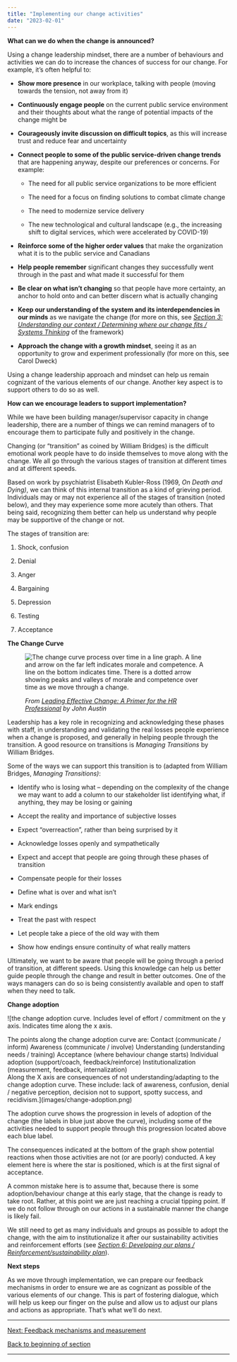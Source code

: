 ```yaml
---
title: "Implementing our change activities"
date: "2023-02-01"
---
```


**What can we do when the change is announced?**

Using a change leadership mindset, there are a number of behaviours and activities we can do to increase the chances of success for our change. For example, it’s often helpful to:

- **Show more presence** in our workplace, talking with people (moving towards the tension, not away from it)

- **Continuously engage people** on the current public service environment and their thoughts about what the range of potential impacts of the change might be

- **Courageously invite discussion on difficult topics**, as this will increase trust and reduce fear and uncertainty

- **Connect people to some of the public service-driven change trends** that are happening anyway, despite our preferences or concerns. For example:
    - The need for all public service organizations to be more efficient
    
    - The need for a focus on finding solutions to combat climate change
    
    - The need to modernize service delivery
    
    - The new technological and cultural landscape (e.g., the increasing shift to digital services, which were accelerated by COVID-19)

- **Reinforce some of the higher order values** that make the organization what it is to the public service and Canadians

- **Help people remember** significant changes they successfully went through in the past and what made it successful for them

- **Be clear on what isn’t changing** so that people have more certainty, an anchor to hold onto and can better discern what is actually changing

- **Keep our understanding of the system and its interdependencies in our minds** as we navigate the change (for more on this, see _[Section 3: Understanding our context / Determining where our change fits / Systems Thinking](https://articles.alpha.canada.ca/framework-for-leading-change/determining-where-our-change-fits/)_ of the framework)

- **Approach the change with a growth mindset**, seeing it as an opportunity to grow and experiment professionally (for more on this, see Carol Dweck)

Using a change leadership approach and mindset can help us remain cognizant of the various elements of our change. Another key aspect is to support others to do so as well.

**How can we encourage leaders to support implementation?**

While we have been building manager/supervisor capacity in change leadership, there are a number of things we can remind managers of to encourage them to participate fully and positively in the change.

Changing (or “transition” as coined by William Bridges) is the difficult emotional work people have to do inside themselves to move along with the change. We all go through the various stages of transition at different times and at different speeds.

Based on work by psychiatrist Elisabeth Kubler-Ross (1969, _On Death and Dying)_, we can think of this internal transition as a kind of grieving period. Individuals may or may not experience all of the stages of transition (noted below), and they may experience some more acutely than others. That being said, recognizing them better can help us understand why people may be supportive of the change or not.

The stages of transition are:

1. Shock, confusion

3. Denial

5. Anger

7. Bargaining

9. Depression

11. Testing

13. Acceptance

**The Change Curve**

<figure>

![The change curve process over time in a line graph. A line and arrow on the far left indicates morale and competence. A line on the bottom indicates time. There is a dotted arrow showing peaks and valleys of morale and competence over time as we move through a change.](images/change-curve.png)

<figcaption>

_From_ [_Leading Effective Change: A Primer for the HR Professional_](https://www.researchgate.net/publication/345819452_Leading_Effective_Change_A_Primer_for_the_HR_Professional) _by John Austin_

</figcaption>

</figure>

Leadership has a key role in recognizing and acknowledging these phases with staff, in understanding and validating the real losses people experience when a change is proposed, and generally in helping people through the transition. A good resource on transitions is _Managing Transitions_ by William Bridges.

Some of the ways we can support this transition is to (adapted from William Bridges, _Managing Transitions)_:

- Identify who is losing what – depending on the complexity of the change we may want to add a column to our stakeholder list identifying what, if anything, they may be losing or gaining

- Accept the reality and importance of subjective losses

- Expect “overreaction”, rather than being surprised by it

- Acknowledge losses openly and sympathetically

- Expect and accept that people are going through these phases of transition

- Compensate people for their losses

- Define what is over and what isn’t

- Mark endings

- Treat the past with respect

- Let people take a piece of the old way with them

- Show how endings ensure continuity of what really matters

Ultimately, we want to be aware that people will be going through a period of transition, at different speeds. Using this knowledge can help us better guide people through the change and result in better outcomes. One of the ways managers can do so is being consistently available and open to staff when they need to talk.

**Change adoption**

![the change adoption curve. Includes level of effort / commitment on the y axis. Indicates time along the x axis.
<div></div>
The points along the change adoption curve are:
Contact (communicate / inform)
Awareness (communicate / involve)
Understanding (understanding needs / training)
Acceptance (where behaviour change starts)
Individual adoption (support/coach, feedback/reinforce)
Institutionalization (measurement, feedback, internalization)
<div></div>
Along the X axis are consequences of not understanding/adapting to the change adoption curve. These include: lack of awareness, confusion, denial / negative perception, decision not to support, spotty success, and recidivism.](images/change-adoption.png)

The adoption curve shows the progression in levels of adoption of the change (the labels in blue just above the curve), including some of the activities needed to support people through this progression located above each blue label.

The consequences indicated at the bottom of the graph show potential reactions when those activities are not (or are poorly) conducted. A key element here is where the star is positioned, which is at the first signal of acceptance.

A common mistake here is to assume that, because there is some adoption/behaviour change at this early stage, that the change is ready to take root. Rather, at this point we are just reaching a crucial tipping point. If we do not follow through on our actions in a sustainable manner the change is likely fail.

We still need to get as many individuals and groups as possible to adopt the change, with the aim to institutionalize it after our sustainability activities and reinforcement efforts (see _[Section 6: Developing our plans / Reinforcement/sustainability plan](https://articles.alpha.canada.ca/framework-for-leading-change/?page_id=381)_).

**Next steps**

As we move through implementation, we can prepare our feedback mechanisms in order to ensure we are as cognizant as possible of the various elements of our change. This is part of fostering dialogue, which will help us keep our finger on the pulse and allow us to adjust our plans and actions as appropriate. That’s what we’ll do next.

* * *

[Next: Feedback mechanisms and measurement](https://articles.alpha.canada.ca/framework-for-leading-change/setting-up-feedback-mechanisms-and-measuring-progress/)

[Back to beginning of section](https://articles.alpha.canada.ca/framework-for-leading-change/implementing-the-change/)

* * *
